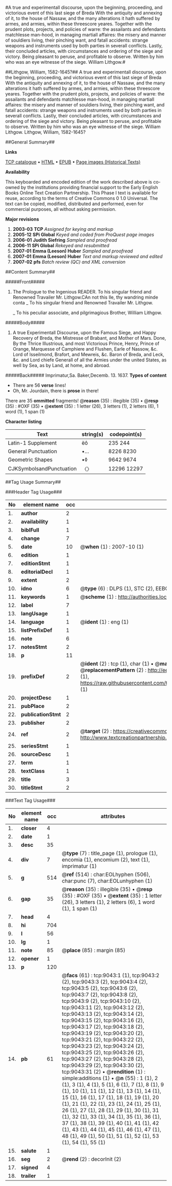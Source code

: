 #A true and experimentall discourse, upon the beginning, proceeding, and victorious event of this last siege of Breda With the antiquity and annexing of it, to the house of Nassaw, and the many alterations it hath suffered by armes, and armies, within these threescore yeares. Together with the prudent plots, projects, and policies of warre: the assailants and defendants matchlesse man-hood, in managing martiall affaires: the misery and manner of souldiers living, their pinching want, and fatall accidents: strange weapons and instruments used by both parties in severall conflicts. Lastly, their concluded articles, with circumstances and ordering of the siege and victory. Being pleasant to peruse, and profitable to observe. Written by him who was an eye witnesse of the siege. William Lithgow.#

##Lithgow, William, 1582-1645?##
A true and experimentall discourse, upon the beginning, proceeding, and victorious event of this last siege of Breda With the antiquity and annexing of it, to the house of Nassaw, and the many alterations it hath suffered by armes, and armies, within these threescore yeares. Together with the prudent plots, projects, and policies of warre: the assailants and defendants matchlesse man-hood, in managing martiall affaires: the misery and manner of souldiers living, their pinching want, and fatall accidents: strange weapons and instruments used by both parties in severall conflicts. Lastly, their concluded articles, with circumstances and ordering of the siege and victory. Being pleasant to peruse, and profitable to observe. Written by him who was an eye witnesse of the siege. William Lithgow.
Lithgow, William, 1582-1645?

##General Summary##

**Links**

[TCP catalogue](http://www.ota.ox.ac.uk/tcp/)  • 
[HTML](http://tei.it.ox.ac.uk/tcp/Texts-HTML/free/A05/A05601.html)  • 
[EPUB](http://tei.it.ox.ac.uk/tcp/Texts-EPUB/free/A05/A05601.epub) • 
[Page images (Historical Texts)](https://data.historicaltexts.jisc.ac.uk/view?pubId=eebo-99844251e&pageId=eebo-99844251e-9043-1)

**Availability**

This keyboarded and encoded edition of the
	       work described above is co-owned by the institutions
	       providing financial support to the Early English Books
	       Online Text Creation Partnership. This Phase I text is
	       available for reuse, according to the terms of Creative
	       Commons 0 1.0 Universal. The text can be copied,
	       modified, distributed and performed, even for
	       commercial purposes, all without asking permission.

**Major revisions**

1. __2003-03__ __TCP__ *Assigned for keying and markup*
1. __2005-12__ __SPi Global__ *Keyed and coded from ProQuest page images*
1. __2006-01__ __Judith Siefring__ *Sampled and proofread*
1. __2006-11__ __SPi Global__ *Rekeyed and resubmitted*
1. __2007-01__ __Emma (Leeson) Huber__ *Sampled and proofread*
1. __2007-01__ __Emma (Leeson) Huber__ *Text and markup reviewed and edited*
1. __2007-02__ __pfs__ *Batch review (QC) and XML conversion*

##Content Summary##

#####Front#####

1. The Prologue to the Ingenious READER.
To his singular friend and Renowned Travailer Mr. Lithgow.CAn not this Ile, thy wandring minde conta
    _ To his singular friend and Renowned Travailer Mr. Lithgow.

    _ To his peculiar associate, and pilgrimagious Brother, William Lithgow.

#####Body#####

1. A true Experimentall Discourse, upon the Famous Siege, and Happy Recovery of Breda, the Mistresse of Brabant, and Mother of Mars. Done, By the Thrice Illustrious, and most Victorious Prince, Henry, Prince of Orange, Marquesse of Camphiere and Flushen, Earle of Nassow, &c. Lord of Isseilmond, Brafort, and Mewreis, &c. Baron of Breda, and Leck, &c. and Lord chiefe Generall of all the Armies under the united States, as well by Sea, as by Land, at home, and abroad.

#####Back#####
Imprimatur,Sa. Baker,Decemb. 13. 1637.
**Types of content**

  * There are 56 **verse** lines!
  * Oh, Mr. Jourdain, there is **prose** in there!

There are 35 **ommitted** fragments! 
 @__reason__ (35) : illegible (35)  •  @__resp__ (35) : #OXF (35)  •  @__extent__ (35) : 1 letter (26), 3 letters (1), 2 letters (6), 1 word (1), 1 span (1)

**Character listing**


|Text|string(s)|codepoint(s)|
|---|---|---|
|Latin-1 Supplement|ëô|235 244|
|General Punctuation|•…|8226 8230|
|Geometric Shapes|▪◊|9642 9674|
|CJKSymbolsandPunctuation|〈〉|12296 12297|

##Tag Usage Summary##

###Header Tag Usage###

|No|element name|occ|attributes|
|---|---|---|---|
|1.|__author__|2||
|2.|__availability__|1||
|3.|__biblFull__|1||
|4.|__change__|7||
|5.|__date__|10| @__when__ (1) : 2007-10 (1)|
|6.|__edition__|1||
|7.|__editionStmt__|1||
|8.|__editorialDecl__|1||
|9.|__extent__|2||
|10.|__idno__|6| @__type__ (6) : DLPS (1), STC (2), EEBO-CITATION (1), PROQUEST (1), VID (1)|
|11.|__keywords__|1| @__scheme__ (1) : http://authorities.loc.gov/ (1)|
|12.|__label__|7||
|13.|__langUsage__|1||
|14.|__language__|1| @__ident__ (1) : eng (1)|
|15.|__listPrefixDef__|1||
|16.|__note__|6||
|17.|__notesStmt__|2||
|18.|__p__|11||
|19.|__prefixDef__|2| @__ident__ (2) : tcp (1), char (1)  •  @__matchPattern__ (2) : ([0-9\-]+):([0-9IVX]+) (1), (.+) (1)  •  @__replacementPattern__ (2) : http://eebo.chadwyck.com/downloadtiff?vid=$1&page=$2 (1), https://raw.githubusercontent.com/textcreationpartnership/Texts/master/tcpchars.xml#$1 (1)|
|20.|__projectDesc__|1||
|21.|__pubPlace__|2||
|22.|__publicationStmt__|2||
|23.|__publisher__|2||
|24.|__ref__|2| @__target__ (2) : https://creativecommons.org/publicdomain/zero/1.0/ (1), http://www.textcreationpartnership.org/docs/. (1)|
|25.|__seriesStmt__|1||
|26.|__sourceDesc__|1||
|27.|__term__|1||
|28.|__textClass__|1||
|29.|__title__|3||
|30.|__titleStmt__|2||


###Text Tag Usage###

|No|element name|occ|attributes|
|---|---|---|---|
|1.|__closer__|4||
|2.|__date__|1||
|3.|__desc__|35||
|4.|__div__|7| @__type__ (7) : title_page (1), prologue (1), encomia (1), encomium (2), text (1), imprimatur (1)|
|5.|__g__|514| @__ref__ (514) : char:EOLhyphen (506), char:punc (7), char:EOLunhyphen (1)|
|6.|__gap__|35| @__reason__ (35) : illegible (35)  •  @__resp__ (35) : #OXF (35)  •  @__extent__ (35) : 1 letter (26), 3 letters (1), 2 letters (6), 1 word (1), 1 span (1)|
|7.|__head__|4||
|8.|__hi__|704||
|9.|__l__|56||
|10.|__lg__|1||
|11.|__note__|85| @__place__ (85) : margin (85)|
|12.|__opener__|1||
|13.|__p__|120||
|14.|__pb__|61| @__facs__ (61) : tcp:9043:1 (1), tcp:9043:2 (2), tcp:9043:3 (2), tcp:9043:4 (2), tcp:9043:5 (2), tcp:9043:6 (2), tcp:9043:7 (2), tcp:9043:8 (2), tcp:9043:9 (2), tcp:9043:10 (2), tcp:9043:11 (2), tcp:9043:12 (2), tcp:9043:13 (2), tcp:9043:14 (2), tcp:9043:15 (2), tcp:9043:16 (2), tcp:9043:17 (2), tcp:9043:18 (2), tcp:9043:19 (2), tcp:9043:20 (2), tcp:9043:21 (2), tcp:9043:22 (2), tcp:9043:23 (2), tcp:9043:24 (2), tcp:9043:25 (2), tcp:9043:26 (2), tcp:9043:27 (2), tcp:9043:28 (2), tcp:9043:29 (2), tcp:9043:30 (2), tcp:9043:31 (2)  •  @__rendition__ (1) : simple:additions (1)  •  @__n__ (55) : 1 (1), 2 (1), 3 (1), 4 (1), 5 (1), 6 (1), 7 (1), 8 (1), 9 (1), 10 (1), 11 (1), 12 (1), 13 (1), 14 (1), 15 (1), 16 (1), 17 (1), 18 (1), 19 (1), 20 (1), 21 (1), 22 (1), 23 (1), 24 (1), 25 (1), 26 (1), 27 (1), 28 (1), 29 (1), 30 (1), 31 (1), 32 (1), 33 (1), 34 (1), 35 (1), 36 (1), 37 (1), 38 (1), 39 (1), 40 (1), 41 (1), 42 (1), 43 (1), 44 (1), 45 (1), 46 (1), 47 (1), 48 (1), 49 (1), 50 (1), 51 (1), 52 (1), 53 (1), 54 (1), 55 (1)|
|15.|__salute__|1||
|16.|__seg__|2| @__rend__ (2) : decorInit (2)|
|17.|__signed__|4||
|18.|__trailer__|1||
